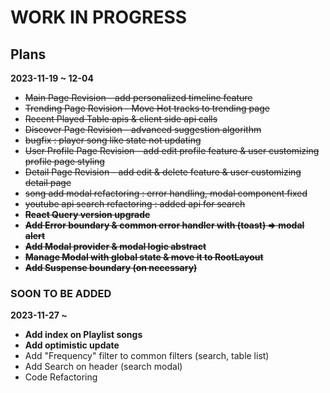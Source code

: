 # WORK IN PROGRESS #

## Plans ##
**2023-11-19 ~ 12-04**
- ~~Main Page Revision - add personalized timeline feature~~
- ~~Trending Page Revision - Move Hot tracks to trending page~~
- ~~Recent Played Table apis & client side api calls~~
- ~~Discover Page Revision - advanced suggestion algorithm~~
- ~~bugfix : player song like state not updating~~
- ~~User Profile Page Revision - add edit profile feature & user customizing profile page styling~~
- ~~Detail Page Revision - add edit & delete feature & user customizing detail page~~
- ~~song add modal refactoring : error handling, modal component fixed~~
- ~~youtube api search refactoring : added api for search~~
- ~~**React Query version upgrade**~~
- ~~**Add Error boundary & common error handler with (toast) => modal alert**~~
- ~~**Add Modal provider & modal logic abstract**~~
- **~~Manage Modal with global state & move it to RootLayout~~**
- ~~**Add Suspense boundary (on necessary)**~~

### SOON TO BE ADDED ###
**2023-11-27 ~**
- **Add index on Playlist songs**
- **Add optimistic update**
- Add "Frequency" filter to common filters (search, table list)
- Add Search on header (search modal)
- Code Refactoring
